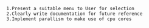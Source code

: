 	
	1.Present a suitable menu to User for selection
	2.Clearly write documentation for future reference
	3.Implement parallism to make use of cpu cores
	
